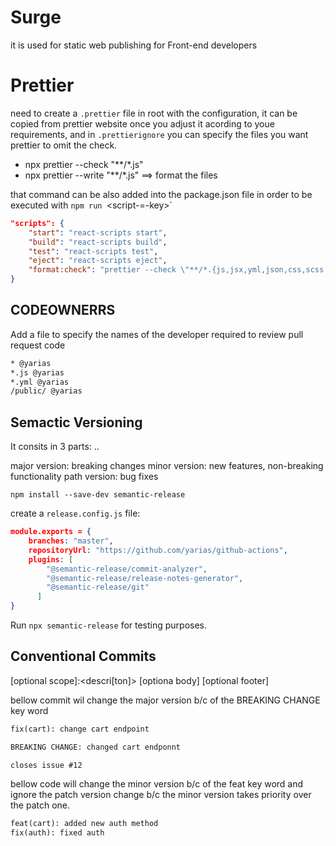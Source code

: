 # Surge

it is used for static web publishing for Front-end developers 

# Prettier

need to create a `.prettier` file in root with the configuration, it can be copied from prettier website once you adjust it acording to youe requirements, and in `.prettierignore` you can specify the files you want prettier to omit the check.

* npx prettier --check "**/*.js"
* npx prettier --write "**/*.js"   ==> format the files 

that command can be also added into the package.json file in order to be executed with `npm run `<script-=-key>`

```json
"scripts": {
    "start": "react-scripts start",
    "build": "react-scripts build",
    "test": "react-scripts test",
    "eject": "react-scripts eject",
    "format:check": "prettier --check \"**/*.{js,jsx,yml,json,css,scss,md}\""
}
```

## CODEOWNERRS

Add a file to specify the names of the developer required to review pull request code 

```txt
* @yarias
*.js @yarias
*.yml @yarias
/public/ @yarias
```


## Semactic Versioning

It consits in 3 parts: <major version>.<minor version>.<path version>

major version: breaking changes
minor version: new features, non-breaking functionality
path version: bug fixes


`npm install --save-dev semantic-release`

create a `release.config.js` file:

```json
module.exports = {
    branches: "master",
    repositoryUrl: "https://github.com/yarias/github-actions",
    plugins: [
        "@semantic-release/commit-analyzer",
        "@semantic-release/release-notes-generator",
        "@semantic-release/git"
      ]
}
```

Run `npx semantic-release` for testing purposes.
## Conventional Commits

<type>[optional scope]:<descri[ton]>
[optiona body]
[optional footer]

bellow commit wil change the major version b/c of the BREAKING CHANGE key word

```txt
fix(cart): change cart endpoint

BREAKING CHANGE: changed cart endponnt

closes issue #12
```

bellow code will change the minor version b/c of the feat key word and ignore the patch version change b/c the minor version takes priority over the patch one.

```txt
feat(cart): added new auth method
fix(auth): fixed auth
```
